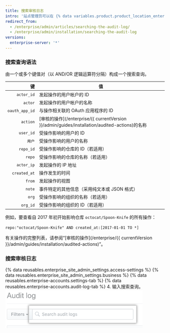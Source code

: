 ```yaml
---
title: 搜索审核日志
intro: '站点管理员可以在 {% data variables.product.product_location_enterprise %} 上搜索[审核的操作](/enterprise/{{ currentVersion }}/admin/guides/installation/audited-actions) 的完整列表。'
redirect_from:
  - /enterprise/admin/articles/searching-the-audit-log/
  - /enterprise/admin/installation/searching-the-audit-log
versions:
  enterprise-server: '*'
---
```


### 搜索查询语法

由一个或多个键值对（以 AND/OR 逻辑运算符分隔）构成一个搜索查询。

|              键 | 值                                                                                    |
| --------------:| ------------------------------------------------------------------------------------ |
|     `actor_id` | 发起操作的用户帐户的 ID                                                                        |
|        `actor` | 发起操作的用户帐户的名称                                                                         |
| `oauth_app_id` | 与操作相关联的 OAuth 应用程序的 ID                                                               |
|       `action` | [审核的操作](/enterprise/{{ currentVersion }}/admin/guides/installation/audited-actions)的名称 |
|      `user_id` | 受操作影响的用户的 ID                                                                         |
|           `用户` | 受操作影响的用户的名称                                                                          |
|      `repo_id` | 受操作影响的仓库的 ID（若适用）                                                                    |
|         `repo` | 受操作影响的仓库的名称（若适用）                                                                     |
|     `actor_ip` | 发起操作的 IP 地址                                                                          |
|   `created_at` | 操作发生的时间                                                                              |
|         `from` | 发起操作的视图                                                                              |
|         `note` | 事件特定的其他信息（采用纯文本或 JSON 格式）                                                            |
|          `org` | 受操作影响的组织的名称（若适用）                                                                     |
|       `org_id` | 受操作影响的组织的 ID（若适用）                                                                    |

例如，要查看自 2017 年初开始影响仓库 `octocat/Spoon-Knife` 的所有操作：

  `repo:"octocat/Spoon-Knife" AND created_at:[2017-01-01 TO *]`

有关操作的完整列表，请参阅“[审核的操作](/enterprise/{{ currentVersion }}/admin/guides/installation/audited-actions)”。

### 搜索审核日志

{% data reusables.enterprise_site_admin_settings.access-settings %}
{% data reusables.enterprise_site_admin_settings.business %}
{% data reusables.enterprise-accounts.settings-tab %}
{% data reusables.enterprise-accounts.audit-log-tab %}
4. 输入搜索查询。 ![搜索查询](/assets/images/enterprise/site-admin-settings/search-query.png)
